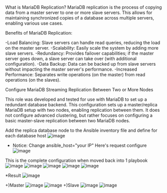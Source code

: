 What is MariaDB Replication?
MariaDB replication is the process of copying data from a master server to one or more slave servers. This allows for maintaining synchronized copies of a database across multiple servers, enabling various use cases.

Benefits of MariaDB Replication:

-Load Balancing: Slave servers can handle read queries, reducing the load on the master server.
-Scalability: Easily scale the system by adding more slave servers.
-Redundancy: Provides failover capabilities; if the master server goes down, a slave server can take over (with additional configuration).
-Data Backup: Data can be backed up from slave servers without impacting the master server's performance.
-Increased Performance: Separates write operations (on the master) from read operations (on the slaves).

Configure MariaDB Streaming Replication Between Two or More Nodes

This role was developed and tested for use with MariaDB to set up a redundant database backend. This configuration sets up a master/replica MariaDB setup with two nodes, enabling replication between them. It does not configure advanced clustering, but rather focuses on configuring a basic master-slave replication between two MariaDB nodes.

Add the replica database node to the Ansible inventory file and define for each database host
![image](https://github.com/user-attachments/assets/6cc004d5-86c2-4765-997d-a56aa1277d88)
* Notice:
  Change ansible_host="your IP"
Here's request configure
![image](https://github.com/user-attachments/assets/2a613bcb-ba12-433f-b655-20cac2623455)

This is the complete configuration when moved back into 1 playbook
![image](https://github.com/user-attachments/assets/ee42228d-82d9-4302-9c8d-af83af829cb0)
![image](https://github.com/user-attachments/assets/e02a830e-6f8c-44be-8b3d-2ad413a485b3)
![image](https://github.com/user-attachments/assets/76118446-db91-4282-962b-63d14a2882a8)
![image](https://github.com/user-attachments/assets/d6764da9-b87e-4421-8c5c-378b063b3a57)
![image](https://github.com/user-attachments/assets/c46f09e8-da4b-4ff7-8ae9-29c603521487)

*Result
![image](https://github.com/user-attachments/assets/ce3deea2-d2a3-4669-8213-c9f658256cce)

+)Master
![image](https://github.com/user-attachments/assets/de09ddf6-4d9b-4814-93d3-90bf5c73bfb9)
![image](https://github.com/user-attachments/assets/9f3a8751-e3d9-447c-8c43-4aee0623731d)
+)Slave
![image](https://github.com/user-attachments/assets/de09ddf6-4d9b-4814-93d3-90bf5c73bfb9)
![image](https://github.com/user-attachments/assets/7b630a75-e7f6-4519-8f80-b62751ecf950)



       

